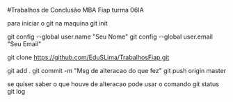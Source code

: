 #Trabalhos de Conclusão MBA Fiap turma 06IA

para iniciar o git na maquina 
git init

git config --global user.name "Seu Nome"
git config --global user.email "Seu Email"

git clone https://github.com/EduSLima/TrabalhosFiap.git

git add .
git commit -m "Msg de alteracao do que fez"
git push origin master 


se quiser saber o que houve de alteracao pode usar o comando 
git status
git log
